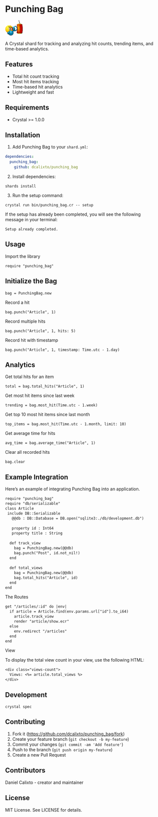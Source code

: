 # Punching Bag

![Punch Bag](./src/punching-bag.gif)

A Crystal shard for tracking and analyzing hit counts, trending items, and time-based analytics.

## Features

- Total hit count tracking
- Most hit items tracking
- Time-based hit analytics
- Lightweight and fast

## Requirements

- Crystal >= 1.0.0

## Installation

1. Add Punching Bag to your `shard.yml`:

```yaml
dependencies:
  punching_bag:
    github: dcalixto/punching_bag
```

2. Install dependencies:

```crystal
shards install
```

3. Run the setup command:

```crystal
crystal run bin/punching_bag.cr -- setup
```

If the setup has already been completed, you will see the following message in your terminal:

```crystal
Setup already completed.
```

## Usage

Import the library

```crystal
require "punching_bag"
```

## Initialize the Bag

```crystal
bag = PunchingBag.new
```

Record a hit

```crystal
bag.punch("Article", 1)
```

Record multiple hits

```crystal
bag.punch("Article", 1, hits: 5)
```

Record hit with timestamp

```crystal
bag.punch("Article", 1, timestamp: Time.utc - 1.day)
```

## Analytics

Get total hits for an item

```crystal
total = bag.total_hits("Article", 1)
```

Get most hit items since last week

```crystal
trending = bag.most_hit(Time.utc - 1.week)
```

Get top 10 most hit items since last month

```crystal
top_items = bag.most_hit(Time.utc - 1.month, limit: 10)
```

Get average time for hits

```crystal
avg_time = bag.average_time("Article", 1)
```

Clear all recorded hits

```crystal
bag.clear
```

## Example Integration

Here’s an example of integrating Punching Bag into an application.

```crystal
require "punching_bag"
require "db/serializable"
class Article
 include DB::Serializable
   @@db : DB::Database = DB.open("sqlite3:./db/development.db")

   property id : Int64
   property title : String

  def track_view
    bag = PunchingBag.new(@@db)
    bag.punch("Post", id.not_nil!)
  end

  def total_views
    bag = PunchingBag.new(@@db)
    bag.total_hits("Article", id)
  end
end

```

The Routes

```crystal
get "/articles/:id" do |env|
  if article = Article.find(env.params.url["id"].to_i64)
    article.track_view
    render "article/show.ecr"
  else
    env.redirect "/articles"
  end
end
```

View

To display the total view count in your view, use the following HTML:

```crystal
<div class="views-count">
  Views: <%= article.total_views %>
</div>
```

## Development

```crystal
crystal spec
```

## Contributing

1. Fork it (https://github.com/dcalixto/punching_bag/fork)
2. Create your feature branch (`git checkout -b my-feature`)
3. Commit your changes (`git commit -am 'Add feature'`)
4. Push to the branch (`git push origin my-feature`)
5. Create a new Pull Request

## Contributors

Daniel Calixto - creator and maintainer

## License

MIT License. See LICENSE for details.
